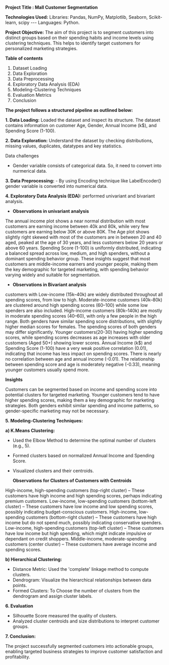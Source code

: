 **Project Title : Mall Customer Segmentation**

**Technologies Used:** Libraries: Pandas, NumPy, Matplotlib, Seaborn, Scikit-learn, scipy --- Languages: Python.

**Project Objective:** The aim of this project is to segment customers into distinct groups based on their spending habits and income levels using clustering techniques. This helps to identify target customers for personalized marketing strategies.

**Table of contents**
1. Dataset Loading
2. Data Exploration
3. Data Preprocessing
4. Exploratory Data Analysis (EDA)
5. Modeling-Clustering Techniques
6. Evaluation Metrics
7. Conclusion

**The project follows a structured pipeline as outlined below:**

  **1. Data Loading:** Loaded the dataset and inspect its structure. The dataset contains information on customer Age, Gender, Annual Income (k$), and Spending Score (1-100).

  **2. Data Exploration:** Understand the dataset by checking distributions, missing values, duplicates, datatypes and key statistics.

Data challenges 

- Gender variable consists of categorical data. So, it need to convert into nurmerical data.

**3. Data Preprocessing:** - By using Encoding technique like LabelEncoder() gender variable is converted into numerical data.

**4. Exploratory Data Analysis (EDA):** performed univariant and bivariant analysis.

- **Observations in univariant analysis** 

The annual income plot shows a near normal distribution with most customers are earning income between 40k and 80k, while very few customers are earning below 30K or above 80K. The Age plot shows slightly right skewed with most of the customers are in between 20 and 40 aged, peaked at the age of 30 years, and less customers below 20 years or above 60 years. Spending Score (1-100) is uniformly distributed, indicating a balanced spread across low, medium, and high spenders, without a dominant spending behavior group. These insights suggest that most customers are middle-income earners and younger people, making them the key demographic for targeted marketing, with spending behavior varying widely and suitable for segmentation.

- **Observations in Bivariant analysis**

customers with Low-income (15k–40k) are widely distributed throughout all spending scores, from low to high. Moderate-income customers (40k–80k) are clustered around high spending scores (60–100) while some low spenders are also included. High-income customers (80k–140k) are mostly in moderate spending scores (40–60), with only a few people in the high range. Both genders have similar spending score distributions, with slightly higher median scores for females. The spending scores of both genders may differ significantly. Younger customers(20-30) having higher spending scores, while spending scores decreases as age increases with older customers (Aged 50+) showing lower scores. Annual Income (k$) and Spending Score (1-100) have a very weak positive correlation (0.01), indicating that income has less impact on spending scores. There is nearly no correlation between age and annual income (-0.01). The relationship between spending score and age is moderately negative (-0.33), meaning younger customers usually spend more.

**Insights**

Customers can be segmented based on income and spending score into potential clusters for targeted marketing. Younger customers tend to have higher spending scores, making them a key demographic for marketing strategies. Both genders exhibit similar spending and income patterns, so gender-specific marketing may not be necessary.

**5. Modeling-Clustering Techniques:** 

**a) K.Means Clustering:**

- Used the Elbow Method to determine the optimal number of clusters (e.g., 5).
- Formed clusters based on normalized Annual Income and Spending Score.
- Visualized clusters and their centroids.

  **Observations for Clusters of Customers with Centroids**

High-income, high-spending customers (top-right cluster) – These customers have high income and high spending scores, perhaps indicating premium customers. Low-income, low-spending customers (bottom-left cluster) – These customers have low income and low spending scores, possibly indicating budget-conscious customers. High-income, low-spending customers (bottom-right cluster) – These customers have high income but do not spend much, possibly indicating conservative spenders. Low-income, high-spending customers (top-left cluster) – These customers have low income but high spending, which might indicate impulsive or dependant on credit shoppers. Middle-income, moderate-spending customers (center cluster) – These customers have average income and spending scores.

**b) Hierarchical Clustering:**
- Distance Metric: Used the 'complete' linkage method to compute clusters.
- Dendrogram: Visualize the hierarchical relationships between data points.
- Formed Clusters: To Choose the number of clusters from the dendrogram and assign cluster labels.

**6. Evaluation**
  
- Silhouette Score measured the quality of clusters.
- Analyzed cluster centroids and size distributions to interpret customer groups.

**7. Conclusion:** 

The project successfully segmented customers into actionable groups, enabling targeted business strategies to improve customer satisfaction and profitability.

